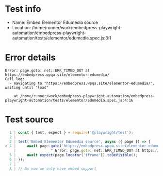 # Test info

- Name: Embed Elementor Edumedia source
- Location: /home/runner/work/embedpress-playwright-automation/embedpress-playwright-automation/tests/elementor/edumedia.spec.js:3:1

# Error details

```
Error: page.goto: net::ERR_TIMED_OUT at https://embedpress.wpqa.site/elementor-edumedia/
Call log:
  - navigating to "https://embedpress.wpqa.site/elementor-edumedia/", waiting until "load"

    at /home/runner/work/embedpress-playwright-automation/embedpress-playwright-automation/tests/elementor/edumedia.spec.js:4:16
```

# Test source

```ts
  1 | const { test, expect } = require('@playwright/test');
  2 |
  3 | test('Embed Elementor Edumedia source', async ({ page }) => {
> 4 |     await page.goto('https://embedpress.wpqa.site/elementor-edumedia/');
    |                ^ Error: page.goto: net::ERR_TIMED_OUT at https://embedpress.wpqa.site/elementor-edumedia/
  5 |     await expect(page.locator('iframe')).toBeVisible();
  6 | });
  7 |
  8 | // As now we only have embed support 
```